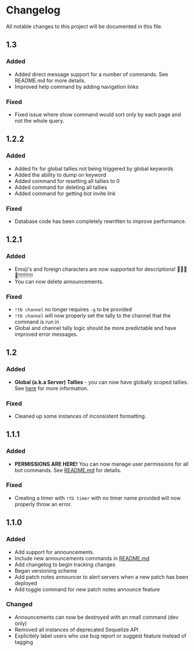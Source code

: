 # Changelog
All notable changes to this project will be documented in this file.

## 1.3
### Added
- Added direct message support for a number of commands. See README.md for more details.
- Improved help command by adding navigation links


### Fixed
- Fixed issue where show command would sort only by each page and not the whole query.

## **1.2.2**
### Added
- Added fix for global tallies not being triggered by global keywords
- Added the ability to dump on keyword
- Added command for resetting all tallies to 0
- Added command for deleting all tallies
- Added command for getting bot invite link
### Fixed
- Database code has been completely rewritten to improve performance.

## **1.2.1**
### Added
- Emoji's and foreign characters are now supported for descriptions! 📣📣📣📣‼‼‼‼‼
- You can now delete announcements.

### Fixed
- `!tb channel` no longer requires `-g` to be provided
- `!tb channel` will now properly set the tally to the channel that the command is run in
- Global and channel tally logic should be more predictable and have improved error messages.

## **1.2**
### Added
- **Global (a.k.a Server) Tallies** - you can now have globally scoped tallies. See [here](https://github.com/ryanpage42/discord-tally-bot/blob/master/README.md#scoping) for more information.

### Fixed
- Cleaned up some instances of inconsistent formatting.

## **1.1.1**
### Added
- **PERMISSIONS ARE HERE!** You can now manage user permissions for all bot commands. See [README.md](https://github.com/ryanpage42/discord-tally-bot/blob/master/README.md) for details.

### Fixed
- Creating a timer with `!tb timer` with no timer name provided will now properly throw an error.

## **1.1.0**
### Added
- Add support for announcements.
- Include new announcements commands in [README.md](https://github.com/ryanpage42/discord-tally-bot/blob/master/README.md) 
- Add changelog to begin tracking changes
- Began versioning scheme
- Add patch notes announcer to alert servers when a new patch has been deployed
- Add toggle command for new patch notes announce feature

### Changed
- Announcements can now be destroyed with an rmall command (dev only)
- Removed all instances of deprecated Sequelize API
- Explicitely label users who use bug report or suggest feature instead of tagging
